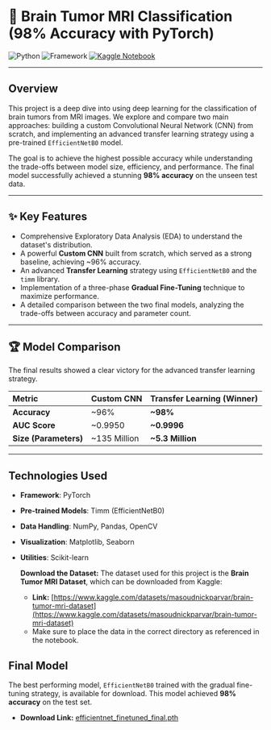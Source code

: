# 🧠 Brain Tumor MRI Classification (98% Accuracy with PyTorch)

![Python](https://img.shields.io/badge/Python-3.9%2B-blue.svg)
![Framework](https://img.shields.io/badge/Framework-PyTorch-orange.svg)
[![Kaggle Notebook](https://img.shields.io/badge/Kaggle-View%20Notebook-20BEFF?logo=kaggle)](https://www.kaggle.com/code/abdoghazala/the-journey-to-98-cnn-vs-advanced-fine-tuning/)

---
## Overview
This project is a deep dive into using deep learning for the classification of brain tumors from MRI images. We explore and compare two main approaches: building a custom Convolutional Neural Network (CNN) from scratch, and implementing an advanced transfer learning strategy using a pre-trained `EfficientNetB0` model.

The goal is to achieve the highest possible accuracy while understanding the trade-offs between model size, efficiency, and performance. The final model successfully achieved a stunning **98% accuracy** on the unseen test data.

---
## ✨ Key Features
* Comprehensive Exploratory Data Analysis (EDA) to understand the dataset's distribution.
* A powerful **Custom CNN** built from scratch, which served as a strong baseline, achieving ~96% accuracy.
* An advanced **Transfer Learning** strategy using `EfficientNetB0` and the `timm` library.
* Implementation of a three-phase **Gradual Fine-Tuning** technique to maximize performance.
* A detailed comparison between the two final models, analyzing the trade-offs between accuracy and parameter count.

---
## 🏆 Model Comparison
The final results showed a clear victory for the advanced transfer learning strategy.

| Metric | Custom CNN | **Transfer Learning (Winner)** |
| :--- | :--- | :--- |
| **Accuracy** | ~96% | **~98%** |
| **AUC Score** | ~0.9950 | **~0.9996** |
| **Size (Parameters)**| ~135 Million | **~5.3 Million** |

---
## Technologies Used
* **Framework**: PyTorch
* **Pre-trained Models**: Timm (EfficientNetB0)
* **Data Handling**: NumPy, Pandas, OpenCV
* **Visualization**: Matplotlib, Seaborn
* **Utilities**: Scikit-learn


  **Download the Dataset:**
    The dataset used for this project is the **Brain Tumor MRI Dataset**, which can be downloaded from Kaggle:
    * **Link:** [https://www.kaggle.com/datasets/masoudnickparvar/brain-tumor-mri-dataset](https://www.kaggle.com/datasets/masoudnickparvar/brain-tumor-mri-dataset)
    * Make sure to place the data in the correct directory as referenced in the notebook.

## Final Model
The best performing model, `EfficientNetB0` trained with the gradual fine-tuning strategy, is available for download. This model achieved **98% accuracy** on the test set.

* **Download Link:** [efficientnet_finetuned_final.pth](https://www.kaggle.com/code/abdoghazala/the-journey-to-98-cnn-vs-advanced-fine-tuning/output?select=efficientnet_finetuned_final.pth)
